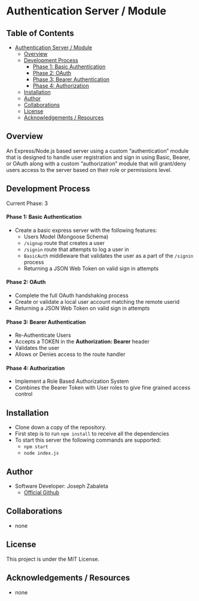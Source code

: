 # Authentication Server / Module

## Table of Contents
- [Authentication Server / Module](#authentication-server-/-module)
    - [Overview](#overview)
    - [Development Process](#development-process)
        - [Phase 1: Basic Authentication](#phase-1-basic-authentication)
        - [Phase 2: OAuth](#phase-2-OAuth)
        - [Phase 3: Bearer Authentication](#phase-3-bearer-authentication)
        - [Phase 4: Authorization](#phase-4-authorization)
    - [Installation](#installation)
    - [Author](#author)
    - [Collaborations](#collaborations)
    - [License](#license)
    - [Acknowledgements / Resources](#acknowledgements-/-resources)

## Overview

An Express/Node.js based server using a custom “authentication” module that is designed to handle user registration and sign in using Basic, Bearer, or OAuth along with a custom “authorization” module that will grant/deny users access to the server based on their role or permissions level.

## Development Process
Current Phase: 3

#### Phase 1: Basic Authentication

- Create a basic express server with the following features:
    - Users Model (Mongoose Schema)
    - `/signup` route that creates a user
    - `/signin` route that attempts to log a user in
    - `BasicAuth` middleware that validates the user as a part of the `/signin` process
    - Returning a JSON Web Token on valid sign in attempts

#### Phase 2: OAuth
- Complete the full OAuth handshaking process
- Create or validate a local user account matching the remote userid
- Returning a JSON Web Token on valid sign in attempts

#### Phase 3: Bearer Authentication
- Re-Authenticate Users
- Accepts a TOKEN in the <b>Authorization: Bearer</b> header
- Validates the user
- Allows or Denies access to the route handler

#### Phase 4: Authorization
- Implement a Role Based Authorization System
- Combines the Bearer Token with User roles to give fine grained access control

## Installation
- Clone down a copy of the repository.
- First step is to run `npm install` to receive all the dependencies
- To start this server the following commands are supported:
    - `npm start`
    - `node index.js`

## Author
- Software Developer: Joseph Zabaleta
  - [Official Github](https://github.com/joseph-zabaleta)

## Collaborations
- none

## License
This project is under the MIT License.

## Acknowledgements / Resources
- none
